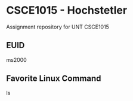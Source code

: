 # CSCE1015 - Hochstetler
Assignment repository for UNT CSCE1015
## EUID
ms2000
## Favorite Linux Command
ls
